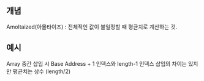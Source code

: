 ## 개념
Amoltaized(아몰타이즈) : 전체적인 값이 불일정할 때 평균치로 계산하는 것.

## 예시
Array 중간 삽입 시 Base Address + 1 인덱스와 length-1 인덱스 삽입의 차이는 있지만 평균치는 상수 (length/2)
